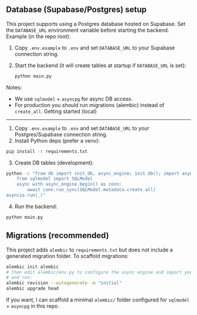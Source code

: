 
Database (Supabase/Postgres) setup
----------------------------------

This project supports using a Postgres database hosted on Supabase. Set the `DATABASE_URL` environment variable before starting the backend. Example (in the repo root):

1. Copy `.env.example` to `.env` and set `DATABASE_URL` to your Supabase connection string.
2. Start the backend (it will create tables at startup if `DATABASE_URL` is set):

	```bash
	python main.py
	```

Notes:
- We use `sqlmodel` + `asyncpg` for async DB access.
- For production you should run migrations (alembic) instead of `create_all`.
Getting started (local)
-----------------------

1. Copy `.env.example` to `.env` and set `DATABASE_URL` to your Postgres/Supabase connection string.
2. Install Python deps (prefer a venv):

```bash
pip install -r requirements.txt
```

3. Create DB tables (development):

```bash
python -c "from db import init_db, async_engine; init_db(); import asyncio; async def _():
	from sqlmodel import SQLModel
	async with async_engine.begin() as conn:
		await conn.run_sync(SQLModel.metadata.create_all)
asyncio.run(_)"
```

4. Run the backend:

```bash
python main.py
```

Migrations (recommended)
------------------------

This project adds `alembic` to `requirements.txt` but does not include a generated migration folder. To scaffold migrations:

```bash
alembic init alembic
# then edit alembic/env.py to configure the async engine and import your models
# and run:
alembic revision --autogenerate -m "initial"
alembic upgrade head
```

If you want, I can scaffold a minimal `alembic/` folder configured for `sqlmodel` + `asyncpg` in this repo.

